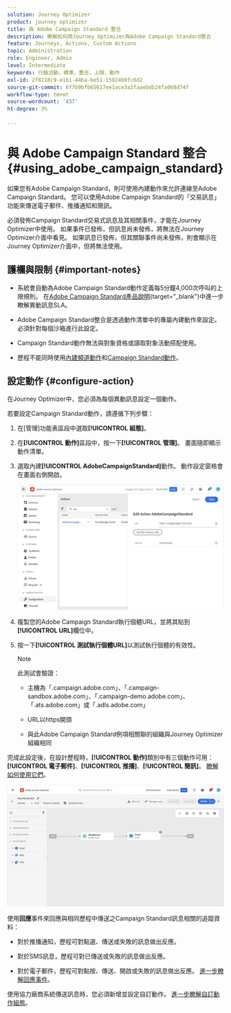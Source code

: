 ```yaml
---
solution: Journey Optimizer
product: journey optimizer
title: 與 Adobe Campaign Standard 整合
description: 瞭解如何將Journey Optimizer與Adobe Campaign Standard整合
feature: Journeys, Actions, Custom Actions
topic: Administration
role: Engineer, Admin
level: Intermediate
keywords: 行銷活動，標準，整合，上限，動作
exl-id: 2f0218c9-e1b1-44ba-be51-15824b9fc6d2
source-git-commit: 6f7b9bfb65617ee1ace3a2faaebdb24fa068d74f
workflow-type: tm+mt
source-wordcount: '437'
ht-degree: 3%

---
```


# 與 Adobe Campaign Standard 整合 {#using_adobe_campaign_standard}

如果您有Adobe Campaign Standard，則可使用內建動作來允許連線至Adobe Campaign Standard。 您可以使用Adobe Campaign Standard的「交易訊息」功能來傳送電子郵件、推播通知和簡訊。

必須發佈Campaign Standard交易式訊息及其相關事件，才能在Journey Optimizer中使用。 如果事件已發佈，但訊息尚未發佈，將無法在Journey Optimizer介面中看見。 如果訊息已發佈，但其關聯事件尚未發佈，則會顯示在Journey Optimizer介面中，但將無法使用。

## 護欄與限制 {#important-notes}

* 系統會自動為Adobe Campaign Standard動作定義每5分鐘4,000次呼叫的上限規則。 在[Adobe Campaign Standard產品說明](https://helpx.adobe.com/tw/legal/product-descriptions/campaign-standard.html){target="_blank"}中進一步瞭解異動訊息SLA。

* Adobe Campaign Standard整合是透過動作清單中的專屬內建動作來設定。 必須針對每個沙箱進行此設定。

* Campaign Standard動作無法與對象資格或讀取對象活動搭配使用。

* 歷程不能同時使用[內建頻道動作](../building-journeys/journeys-message.md)和[Campaign Standard動作](../building-journeys/using-adobe-campaign-standard.md)。

## 設定動作 {#configure-action}

在Journey Optimizer中，您必須為每個異動訊息設定一個動作。

若要設定Campaign Standard動作，請遵循下列步驟：

1. 在[管理]功能表區段中選取&#x200B;**[!UICONTROL 組態]**。

1. 在&#x200B;**[!UICONTROL 動作]**&#x200B;區段中，按一下&#x200B;**[!UICONTROL 管理]**。 畫面隨即顯示動作清單。

1. 選取內建&#x200B;**[!UICONTROL AdobeCampaignStandard]**&#x200B;動作。 動作設定窗格會在畫面右側開啟。

   ![](assets/actioncampaign.png)

1. 複製您的Adobe Campaign Standard執行個體URL，並將其貼到&#x200B;**[!UICONTROL URL]**&#x200B;欄位中。

1. 按一下&#x200B;**[!UICONTROL 測試執行個體URL]**&#x200B;以測試執行個體的有效性。

   >[!NOTE]
   >
   >此測試會驗證：
   >
   >* 主機為「.campaign.adobe.com」、「.campaign-sandbox.adobe.com」、「.campaign-demo.adobe.com」、「.ats.adobe.com」或「.adls.adobe.com」
   >
   >* URL以https開頭
   >
   >* 與此Adobe Campaign Standard例項相關聯的組織與Journey Optimizer組織相同

完成此設定後，在設計歷程時，**[!UICONTROL 動作]**&#x200B;類別中有三個動作可用： **[!UICONTROL 電子郵件]**、**[!UICONTROL 推播]**、**[!UICONTROL 簡訊]**。 [瞭解如何使用它們](../building-journeys/using-adobe-campaign-standard.md)。

![](assets/journey58.png)

使用&#x200B;**回應**&#x200B;事件來回應與相同歷程中傳送之Campaign Standard訊息相關的追蹤資料：

* 對於推播通知，歷程可對點選、傳送或失敗的訊息做出反應。

* 對於SMS訊息，歷程可對已傳送或失敗的訊息做出反應。

* 對於電子郵件，歷程可對點按、傳送、開啟或失敗的訊息做出反應。 [進一步瞭解回應事件](../building-journeys/reaction-events.md)。

使用協力廠商系統傳送訊息時，您必須新增並設定自訂動作。 [進一步瞭解自訂動作組態](../action/about-custom-action-configuration.md)。